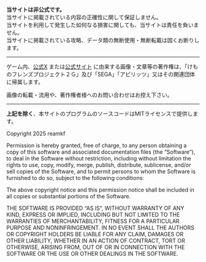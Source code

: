 **当サイトは非公式です。**<br />
当サイトに掲載されている内容の正確性に関して保証しません。<br />
当サイトを利用して発生した如何なる損害に関しても、当サイトは責任を負いません。<br />
当サイトに掲載されている攻略、データ類の無断使用・無断転載は固くお断りします。

----

ゲーム内、[公式X](https://x.com/kemono_friends3) または[公式サイト](https://kemono-friends-3.jp) に由来する画像・文章等の著作権は、「けものフレンズプロジェクト２Ｇ」及び「SEGA」「アピリッツ」又はその関連団体に帰属します。

画像の転載・流用や、著作権者様へのお問い合わせはお控え下さい。

----

**上記を除く**、本サイトのプログラムのソースコードはMITライセンスで提供します。

Copyright 2025 reamkf

Permission is hereby granted, free of charge, to any person obtaining a copy of this software and associated documentation files (the “Software”), to deal in the Software without restriction, including without limitation the rights to use, copy, modify, merge, publish, distribute, sublicense, and/or sell copies of the Software, and to permit persons to whom the Software is furnished to do so, subject to the following conditions:

The above copyright notice and this permission notice shall be included in all copies or substantial portions of the Software.

THE SOFTWARE IS PROVIDED “AS IS”, WITHOUT WARRANTY OF ANY KIND, EXPRESS OR IMPLIED, INCLUDING BUT NOT LIMITED TO THE WARRANTIES OF MERCHANTABILITY, FITNESS FOR A PARTICULAR PURPOSE AND NONINFRINGEMENT. IN NO EVENT SHALL THE AUTHORS OR COPYRIGHT HOLDERS BE LIABLE FOR ANY CLAIM, DAMAGES OR OTHER LIABILITY, WHETHER IN AN ACTION OF CONTRACT, TORT OR OTHERWISE, ARISING FROM, OUT OF OR IN CONNECTION WITH THE SOFTWARE OR THE USE OR OTHER DEALINGS IN THE SOFTWARE.
